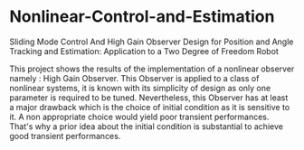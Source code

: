 # Nonlinear-Control-and-Estimation
Sliding Mode Control And High Gain Observer Design for Position and Angle Tracking  and Estimation: Application to a Two Degree of Freedom Robot

This project shows the results of the implementation of a nonlinear observer namely : High Gain Observer. This Observer is applied to a class of nonlinear systems, it is known with its simplicity of design as only one parameter is required to be tuned.
Nevertheless, this Observer has at least a major drawback which is the choice of initial condition as it is sensitive to it. A non appropriate choice would yield poor transient performances.
That's why a prior idea about the initial condition is substantial to achieve good transient performances.
